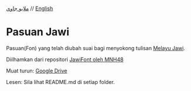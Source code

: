[ملايو جاوي](README_ms.md) // [English](README_en.md)
# Pasuan Jawi
Pasuan(Fon) yang telah diubah suai bagi menyokong tulisan [Melayu Jawi][wikims].

Diilhamkan dari repositori [JawiFont oleh MNH48][jawifontms]

Muat turun: [Google Drive][gdrive]

Lesen: Sila lihat README.md di setiap folder.

[wikims]: https://ms.wikipedia.org/wiki/Tulisan_Jawi?wprov=sfla1
[jawifontms]: https://github.com/jawi-mnh48/jawifont/blob/master/README_ms.md
[gdrive]: https://drive.google.com/drive/u/2/folders/1hIquuEN_Y7KD8_CUuR2vzKUz52kVdxa9
